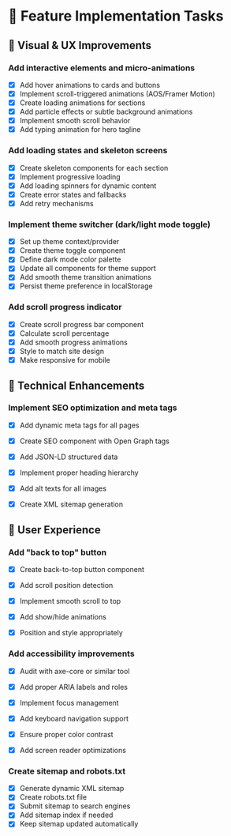 # 🚀 Feature Implementation Tasks

## 🎨 Visual & UX Improvements


### Add interactive elements and micro-animations
- [x] Add hover animations to cards and buttons
- [x] Implement scroll-triggered animations (AOS/Framer Motion)
- [x] Create loading animations for sections
- [x] Add particle effects or subtle background animations
- [x] Implement smooth scroll behavior
- [x] Add typing animation for hero tagline

### Add loading states and skeleton screens
- [x] Create skeleton components for each section
- [x] Implement progressive loading
- [x] Add loading spinners for dynamic content
- [x] Create error states and fallbacks
- [x] Add retry mechanisms

### Implement theme switcher (dark/light mode toggle)
- [x] Set up theme context/provider
- [x] Create theme toggle component
- [x] Define dark mode color palette
- [x] Update all components for theme support
- [x] Add smooth theme transition animations
- [x] Persist theme preference in localStorage

### Add scroll progress indicator
- [x] Create scroll progress bar component
- [x] Calculate scroll percentage
- [x] Add smooth progress animations
- [x] Style to match site design
- [x] Make responsive for mobile

## 🔧 Technical Enhancements

### Implement SEO optimization and meta tags

- [x] Add dynamic meta tags for all pages
- [x] Create SEO component with Open Graph tags
- [x] Add JSON-LD structured data
- [x] Implement proper heading hierarchy
- [x] Add alt texts for all images
- [x] Create XML sitemap generation


## 📱 User Experience

### Add "back to top" button

- [x] Create back-to-top button component
- [x] Add scroll position detection
- [x] Implement smooth scroll to top
- [x] Add show/hide animations
- [x] Position and style appropriately


### Add accessibility improvements
- [x] Audit with axe-core or similar tool
- [x] Add proper ARIA labels and roles
- [x] Implement focus management
- [x] Add keyboard navigation support
- [x] Ensure proper color contrast
- [x] Add screen reader optimizations


### Create sitemap and robots.txt

- [x] Generate dynamic XML sitemap
- [x] Create robots.txt file
- [x] Submit sitemap to search engines
- [x] Add sitemap index if needed
- [x] Keep sitemap updated automatically